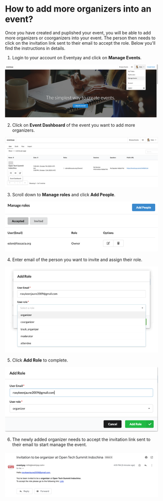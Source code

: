 # How to add more organizers into an event?
Once you have created and puplished your event, you will be able to add more organizers or coorganizers into your event. The person then needs to click on the invitation link sent to their email to accept the role. 
Below you'll find the instructions in details.

1. Login to your account on Eventyay and click on **Manage Events**.

![Adding organizers](/images/How-to-add-more-organizers1.png)

2. Click on **Event Dashboard** of the event you want to add more organizers. 

![Adding organizers](/images/How-to-add-more-organizers2.png)

3. Scroll down to **Manage roles** and click **Add People**.

![Adding organizers](/images/How-to-add-more-organizers3.png)

4. Enter email of the person you want to invite and assign their role.

![Adding organizers](/images/How-to-add-more-organizers4.png)

5. Click **Add Role** to complete.

![Adding organizers](/images/How-to-add-more-organizers5.png)

6. The newly added organizer needs to accept the invitation link sent to their email to start manage the event. 

![Adding organizers](/images/How-to-add-more-organizers6.png)
